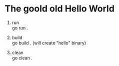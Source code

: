 # The goold old Hello World

1) run  
go run .

2) build  
go build . (will create "hello" binary)

3) clean  
go clean .
